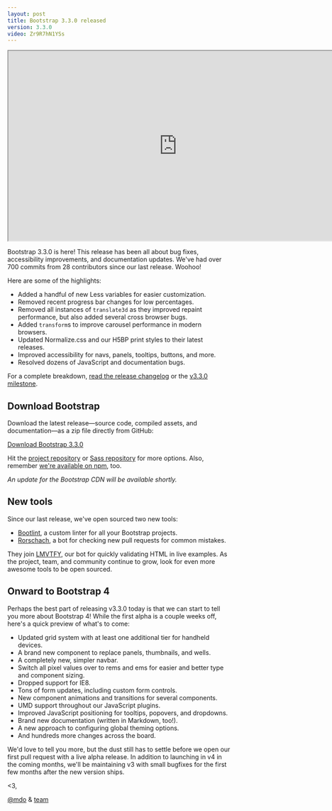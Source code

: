 ```yaml
---
layout: post
title: Bootstrap 3.3.0 released
version: 3.3.0
video: Zr9R7hN1YSs
---
```


<div class="embed-responsive embed-responsive-16by9">
  <iframe class="embed-responsive-item" src="https://www.youtube.com/embed/?rel=0" width="760" height="428" allowfullscreen></iframe>
</div>

Bootstrap 3.3.0 is here! This release has been all about bug fixes, accessibility improvements, and documentation updates. We've had over 700 commits from 28 contributors since our last release. Woohoo!

Here are some of the highlights:

- Added a handful of new Less variables for easier customization.
- Removed recent progress bar changes for low percentages.
- Removed all instances of `translate3d` as they improved repaint performance, but also added several cross browser bugs.
- Added `transform`s to improve carousel performance in modern browsers.
- Updated Normalize.css and our H5BP print styles to their latest releases.
- Improved accessibility for navs, panels, tooltips, buttons, and more.
- Resolved dozens of JavaScript and documentation bugs.

For a complete breakdown, [read the release changelog](https://github.com/twbs/bootstrap/releases/tag/v3.3.0) or the [v3.3.0 milestone](https://github.com/twbs/bootstrap/issues?q=milestone%3Av3.3.0+is%3Aclosed).

## Download Bootstrap

Download the latest release—source code, compiled assets, and documentation—as a zip file directly from GitHub:

<a class="btn-link" href="https://github.com/twbs/bootstrap/archive/v3.3.0.zip">Download Bootstrap 3.3.0</a>

Hit the [project repository](https://github.com/twbs/bootstrap) or [Sass repository](https://github.com/twbs/bootstrap-sass) for more options. Also, remember [we're available on npm](https://www.npmjs.com/package/bootstrap), too.

*An update for the Bootstrap CDN will be available shortly.*

## New tools

Since our last release, we've open sourced two new tools:

- [Bootlint](/2014/09/23/bootlint/), a custom linter for all your Bootstrap projects.
- [Rorschach](/2014/10/13/rorschach/), a bot for checking new pull requests for common mistakes.

They join [LMVTFY](/2014/06/25/lmvtfy/), our bot for quickly validating HTML in live examples. As the project, team, and community continue to grow, look for even more awesome tools to be open sourced.

## Onward to Bootstrap 4

Perhaps the best part of releasing v3.3.0 today is that we can start to tell you more about Bootstrap 4! While the first alpha is a couple weeks off, here's a quick preview of what's to come:

- Updated grid system with at least one additional tier for handheld devices.
- A brand new component to replace panels, thumbnails, and wells.
- A completely new, simpler navbar.
- Switch all pixel values over to rems and ems for easier and better type and component sizing.
- Dropped support for IE8.
- Tons of form updates, including custom form controls.
- New component animations and transitions for several components.
- UMD support throughout our JavaScript plugins.
- Improved JavaScript positioning for tooltips, popovers, and dropdowns.
- Brand new documentation (written in Markdown, too!).
- A new approach to configuring global theming options.
- And hundreds more changes across the board.

We'd love to tell you more, but the dust still has to settle before we open our first pull request with a live alpha release. In addition to launching in v4 in the coming months, we'll be maintaining v3 with small bugfixes for the first few months after the new version ships.

<3,

[@mdo](https://twitter.com/mdo) & [team](https://github.com/orgs/twbs/people)
